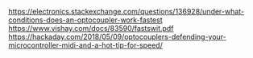 https://electronics.stackexchange.com/questions/136928/under-what-conditions-does-an-optocoupler-work-fastest
https://www.vishay.com/docs/83590/fastswit.pdf
https://hackaday.com/2018/05/09/optocouplers-defending-your-microcontroller-midi-and-a-hot-tip-for-speed/